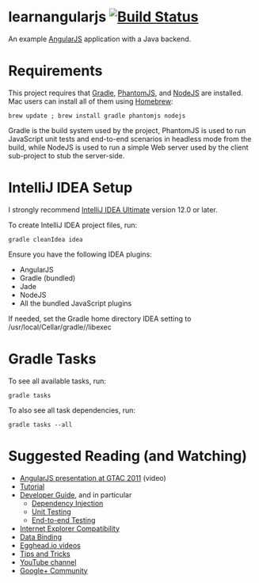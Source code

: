 learnangularjs [![Build Status](https://travis-ci.org/halvards/learnangularjs.png)](https://travis-ci.org/halvards/learnangularjs)
==============

An example [AngularJS](http://angularjs.org/) application with a Java backend.

# Requirements

This project requires that [Gradle](http://gradle.org/), [PhantomJS](http://phantomjs.org/),
and [NodeJS](http://nodejs.org/) are installed.
Mac users can install all of them using [Homebrew](http://mxcl.github.com/homebrew/):

    brew update ; brew install gradle phantomjs nodejs

Gradle is the build system used by the project, PhantomJS is used to run JavaScript unit tests and end-to-end scenarios in headless
mode from the build, while NodeJS is used to run a simple Web server used by the client sub-project to stub the server-side.

# IntelliJ IDEA Setup

I strongly recommend [IntelliJ IDEA Ultimate](http://www.jetbrains.com/idea/) version 12.0 or later.

To create IntelliJ IDEA project files, run:

    gradle cleanIdea idea

Ensure you have the following IDEA plugins:

* AngularJS
* Gradle (bundled)
* Jade
* NodeJS
* All the bundled JavaScript plugins

If needed, set the Gradle home directory IDEA setting to /usr/local/Cellar/gradle/<version>/libexec

# Gradle Tasks

To see all available tasks, run:

    gradle tasks

To also see all task dependencies, run:

    gradle tasks --all

# Suggested Reading (and Watching)

* [AngularJS presentation at GTAC 2011](http://www.youtube.com/watch?v=gQclnI_8Vmg) (video)
* [Tutorial](http://docs.angularjs.org/tutorial)
* [Developer Guide](http://docs.angularjs.org/guide/), and in particular
  * [Dependency Injection](http://docs.angularjs.org/guide/di)
  * [Unit Testing](http://docs.angularjs.org/guide/dev_guide.unit-testing)
  * [End-to-end Testing](http://docs.angularjs.org/guide/dev_guide.e2e-testing)
* [Internet Explorer Compatibility](http://docs.angularjs.org/guide/ie)
* [Data Binding](http://stackoverflow.com/questions/9682092/databinding-in-angularjs/9693933#9693933)
* [Egghead.io videos](http://egghead.io/)
* [Tips and Tricks](http://deansofer.com/posts/view/14/AngularJs-Tips-and-Tricks-UPDATED)
* [YouTube channel](https://www.youtube.com/user/angularjs)
* [Google+ Community](https://plus.google.com/communities/115368820700870330756)
